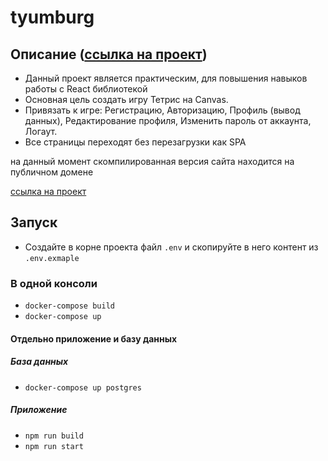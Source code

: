 # tyumburg

## Описание ([ссылка на проект](https://tyumburg.herokuapp.com/))

- Данный проект является практическим, для повышения навыков работы с React
  библиотекой
- Основная цель создать игру Тетрис на Canvas.
- Привязать к игре: Регистрацию, Авторизацию, Профиль (вывод данных),
  Редактирование профиля, Изменить пароль от аккаунта, Логаут.
- Все страницы переходят без перезагрузки как SPA

на данный момент скомпилированная версия сайта находится на публичном домене

[ссылка на проект](https://tyumburg.herokuapp.com/)

## Запуск

- Создайте в корне проекта файл `.env` и скопируйте в него контент
  из `.env.exmaple`

### В одной консоли

- `docker-compose build`
- `docker-compose up`

#### Отдельно приложение и базу данных

##### База данных

- `docker-compose up postgres`

##### Приложение

- `npm run build`
- `npm run start`
